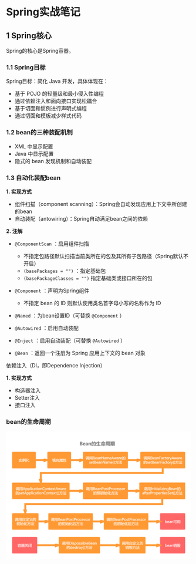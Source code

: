 

# Spring实战笔记

## 1 Spring核心

Spring的核心是Spring容器。

### 1.1 Spring目标

Spring目标：简化 Java 开发，具体体现在：

- 基于 POJO 的轻量级和最小侵入性编程
- 通过依赖注入和面向接口实现松耦合
- 基于切面和惯例进行声明式编程
- 通过切面和模板减少样式代码

### 1.2 bean的三种装配机制

- XML 中显示配置
- Java 中显示配置
- 隐式的 bean 发现机制和自动装配

### 1.3 自动化装配bean

**1. 实现方式**

- 组件扫描（component scanning）：Spring会自动发现应用上下文中所创建的bean
- 自动装配（antowiring）：Spring自动满足bean之间的依赖

**2. 注解**

- `@ComponentScan` ：启用组件扫描
  - 不指定包路径默认扫描当前类所在的包及其所有子包路径（Spring默认不开启）
  - `(basePackages = "")` ：指定基础包
  - `(basePackageClasses = "")` 指定基础类或接口所在的包
- `@Component` ：声明为Spring组件
  - 不指定 bean 的 ID 则默认使用类名首字母小写的名称作为 ID

- `@Named` ：为bean设置ID（可替换 `@Component` ）
- `@Autowired` ：启用自动装配
- `@Inject` ：启用自动装配（可替换 `@Autowired` ）
- `@Bean` ：返回一个注册为 Spring 应用上下文的 bean 对象







依赖注入（DI，即Dependence Injection）

**1. 实现方式**

- 构造器注入
- Setter注入
- 接口注入

### bean的生命周期

![Bean的生命周期](assets/Bean的生命周期.jpg)